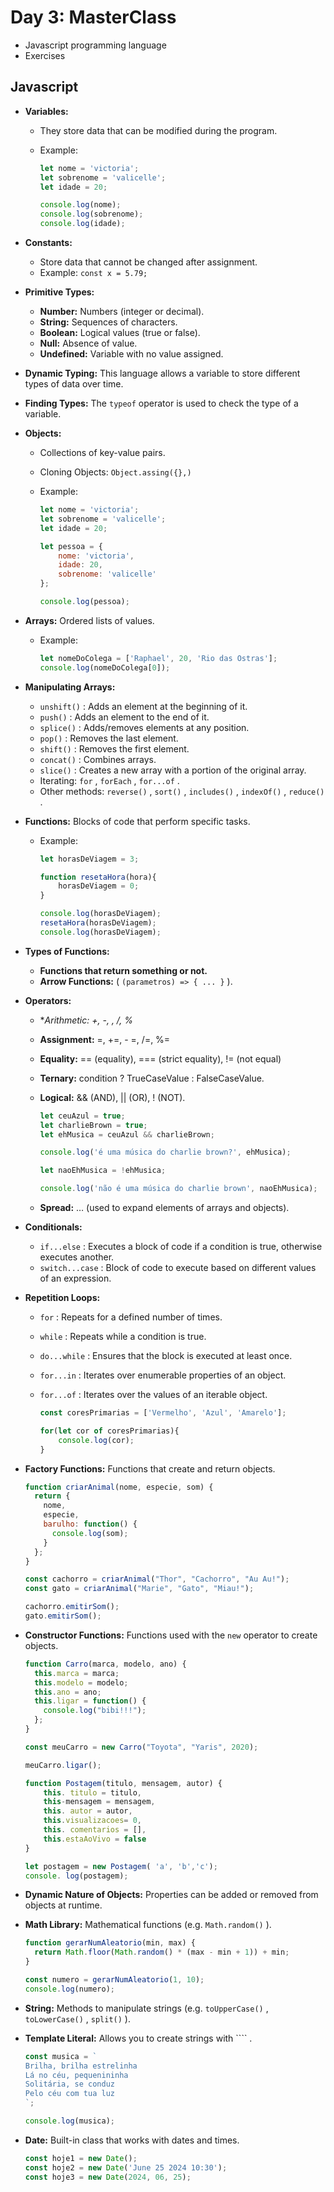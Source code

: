 # Day 3: MasterClass

- Javascript programming language
- Exercises

## Javascript

- **Variables:**

    - They store data that can be modified during the program.

    - Example:

        ```jsx
        let nome = 'victoria';
        let sobrenome = 'valicelle';
        let idade = 20;

        console.log(nome);
        console.log(sobrenome);
        console.log(idade);
        ```

- **Constants:**

    - Store data that cannot be changed after assignment.
    - Example: `const x = 5.79;`

- **Primitive Types:**

    - **Number:** Numbers (integer or decimal).
    - **String:** Sequences of characters.
    - **Boolean:** Logical values (true or false).
    - **Null:** Absence of value.
    - **Undefined:** Variable with no value assigned.

- **Dynamic Typing:** This language allows a variable to store different types of data over time.

- **Finding Types:** The `typeof` operator is used to check the type of a variable.

- **Objects:**

    - Collections of key-value pairs.

    - Cloning Objects: `Object.assing({},)`

    - Example:

        ```jsx
        let nome = 'victoria';
        let sobrenome = 'valicelle';
        let idade = 20;

        let pessoa = {
        	nome: 'victoria',
        	idade: 20,
        	sobrenome: 'valicelle'
        };

        console.log(pessoa);
        ```

- **Arrays:** Ordered lists of values.

    - Example:

        ```jsx
        let nomeDoColega = ['Raphael', 20, 'Rio das Ostras'];
        console.log(nomeDoColega[0]);
        ```

- **Manipulating Arrays:**

    - `unshift()` : Adds an element at the beginning of it.
    - `push()` : Adds an element to the end of it.
    - `splice()` : Adds/removes elements at any position.
    - `pop()` : Removes the last element.
    - `shift()` : Removes the first element.
    - `concat()` : Combines arrays.
    - `slice()` : Creates a new array with a portion of the original array.
    - Iterating: `for` , `forEach` , `for...of` .
    - Other methods: `reverse()` , `sort()` , `includes()` , `indexOf()` , `reduce()` .

- **Functions:** Blocks of code that perform specific tasks.

    - Example:

        ```jsx
        let horasDeViagem = 3;

        function resetaHora(hora){
        	horasDeViagem = 0;
        }

        console.log(horasDeViagem);
        resetaHora(horasDeViagem);
        console.log(horasDeViagem);
        ```

- **Types of Functions:**

    - **Functions that return something or not.**
    - **Arrow Functions:** ( `(parametros) => { ... }` ).

- **Operators:**

    - **Arithmetic: +, -, *, /, %**

    - **Assignment:** =, +=, - =, /=, %=

    - **Equality:** == (equality), === (strict equality), != (not equal)

    - **Ternary:** condition ? TrueCaseValue : FalseCaseValue.

    - **Logical:** &amp;&amp; (AND), || (OR), ! (NOT).

        ```jsx
        let ceuAzul = true;
        let charlieBrown = true;
        let ehMusica = ceuAzul && charlieBrown;

        console.log('é uma música do charlie brown?', ehMusica);

        let naoEhMusica = !ehMusica;

        console.log('não é uma música do charlie brown', naoEhMusica);
        ```

    - **Spread:** … (used to expand elements of arrays and objects).

- **Conditionals:**

    - `if...else` : Executes a block of code if a condition is true, otherwise executes another.
    - `switch...case` : Block of code to execute based on different values of an expression.

- **Repetition Loops:**

    - `for` : Repeats for a defined number of times.

    - `while` : Repeats while a condition is true.

    - `do...while` : Ensures that the block is executed at least once.

    - `for...in` : Iterates over enumerable properties of an object.

    - `for...of` : Iterates over the values of an iterable object.

        ```jsx
        const coresPrimarias = ['Vermelho', 'Azul', 'Amarelo'];

        for(let cor of coresPrimarias){
        	console.log(cor);
        }
        ```

- **Factory Functions:** Functions that create and return objects.

    ```jsx
    function criarAnimal(nome, especie, som) {
      return {
        nome,
        especie,
        barulho: function() {
          console.log(som);
        }
      };
    }

    const cachorro = criarAnimal("Thor", "Cachorro", "Au Au!");
    const gato = criarAnimal("Marie", "Gato", "Miau!");

    cachorro.emitirSom();
    gato.emitirSom();
    ```

- **Constructor Functions:** Functions used with the `new` operator to create objects.

    ```jsx
    function Carro(marca, modelo, ano) {
      this.marca = marca;
      this.modelo = modelo;
      this.ano = ano;
      this.ligar = function() {
        console.log("bibi!!!");
      };
    }

    const meuCarro = new Carro("Toyota", "Yaris", 2020);

    meuCarro.ligar();
    ```

    ```jsx
    function Postagem(titulo, mensagem, autor) {
    	this. titulo = titulo,
    	this-mensagem = mensagem,
    	this. autor = autor,
    	this.visualizacoes= 0,
    	this. comentarios = [],
    	this.estaAoVivo = false
    }

    let postagem = new Postagem( 'a', 'b','c');
    console. log(postagem);
    ```

- **Dynamic Nature of Objects:** Properties can be added or removed from objects at runtime.

- **Math Library:** Mathematical functions (e.g. `Math.random()` ).

    ```jsx
    function gerarNumAleatorio(min, max) {
      return Math.floor(Math.random() * (max - min + 1)) + min;
    }

    const numero = gerarNumAleatorio(1, 10);
    console.log(numero);
    ```

- **String:** Methods to manipulate strings (e.g. `toUpperCase()` , `toLowerCase()` , `split()` ).

- **Template Literal:** Allows you to create strings with ```` .

    ```jsx
    const musica = `
    Brilha, brilha estrelinha
    Lá no céu, pequenininha
    Solitária, se conduz
    Pelo céu com tua luz
    `;

    console.log(musica);
    ```

- **Date:** Built-in class that works with dates and times.

    ```jsx
    const hoje1 = new Date();
    const hoje2 = new Date('June 25 2024 10:30');
    const hoje3 = new Date(2024, 06, 25);
    ```